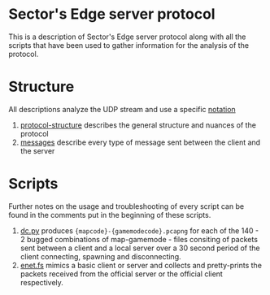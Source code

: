 # Sector's Edge server protocol
This is a description of Sector's Edge server protocol along with all the scripts that have been used to gather
information for the analysis of the protocol.

# Structure
All descriptions analyze the UDP stream and use a specific [notation](NOTATION.md)

1. [protocol-structure](protocol-structure) describes the general structure and nuances of the protocol
2. [messages](messages) describe every type of message sent between the client and the server

# Scripts
Further notes on the usage and troubleshooting of every script can be found in the comments put in the beginning of these scripts.

1. [dc.py](scripts/dc/dc.py)
   produces `{mapcode}-{gamemodecode}.pcapng` for each of the 140 - 2 bugged combinations of map-gamemode - files consiting of packets sent between a client and a local server over a 30 second period of the client connecting, spawning and disconnecting.  
2. [enet.fs](scripts/enet.fs)
   mimics a basic client or server and collects and pretty-prints the packets received from the official server or the official client respectively.  